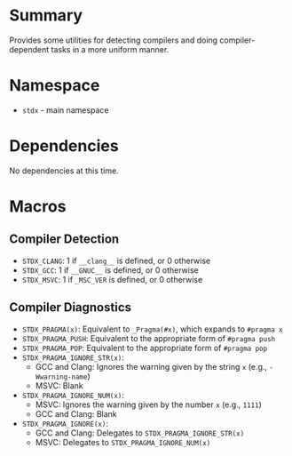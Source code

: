 Summary
=

Provides some utilities for detecting compilers and doing compiler-dependent tasks in a more uniform manner.

Namespace
=

>
- `stdx` - main namespace       
    
Dependencies
=

No dependencies at this time.

Macros
=

Compiler Detection
-

- `STDX_CLANG`: 1 if `__clang__` is defined, or 0 otherwise
- `STDX_GCC`: 1 if `__GNUC__` is defined, or 0 otherwise
- `STDX_MSVC`: 1 if `_MSC_VER` is defined, or 0 otherwise

Compiler Diagnostics
-

- `STDX_PRAGMA(x)`: Equivalent to `_Pragma(#x)`, which expands to `#pragma x`
- `STDX_PRAGMA_PUSH`: Equivalent to the appropriate form of `#pragma push`
- `STDX_PRAGMA_POP`: Equivalent to the appropriate form of `#pragma pop`
- `STDX_PRAGMA_IGNORE_STR(x)`:
	- GCC and Clang: Ignores the warning given by the string `x` (e.g., `-Wwarning-name`)
	- MSVC: Blank
- `STDX_PRAGMA_IGNORE_NUM(x)`:
	- MSVC: Ignores the warning given by the number `x` (e.g., `1111`)
	- GCC and Clang: Blank
- `STDX_PRAGMA_IGNORE(x)`:
	- GCC and Clang: Delegates to `STDX_PRAGMA_IGNORE_STR(x)`
	- MSVC: Delegates to `STDX_PRAGMA_IGNORE_NUM(x)`
  